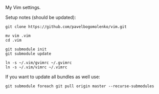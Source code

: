 My Vim settings.

Setup notes (should be updated):

    git clone https://github.com/pavelbogomolenko/vim.git

    mv vim .vim
    cd .vim

    git submodule init
    git submodule update

    ln -s ~/.vim/gvimrc ~/.gvimrc
    ln -s ~/.vim/vimrc ~/.vimrc

If you want to update all bundles as well use:

    git submodule foreach git pull origin master --recurse-submodules
